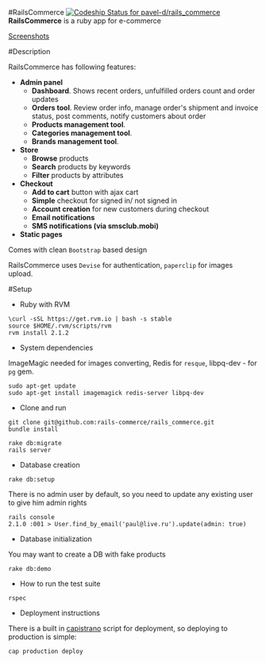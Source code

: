 #RailsCommerce [![Codeship Status for pavel-d/rails_commerce](https://codeship.com/projects/e663d800-b508-0132-138f-52c2f28a8fc9/status?branch=master)](https://codeship.com/projects/70639)
**RailsCommerce** is a ruby app for e-commerce


[Screenshots](https://github.com/rails-commerce/rails_commerce/wiki/Screenshots) 

#Description

RailsCommerce has following features:

- **Admin panel**
  - **Dashboard**. Shows recent orders, unfulfilled orders count and order updates
  - **Orders tool**. Review order info, manage order's shipment and invoice status, post comments, notify customers about order
  - **Products management tool**. 
  - **Categories management tool**.
  - **Brands management tool**.
- **Store**
  - **Browse** products
  - **Search** products by keywords
  - **Filter** products by attributes
- **Checkout**
  - **Add to cart** button with ajax cart
  - **Simple** checkout for signed in/ not signed in
  - **Account creation** for new customers during checkout
  - **Email notifications**
  - **SMS notifications (via smsclub.mobi)**
- **Static pages**

Comes with clean `Bootstrap` based design

RailsCommerce uses `Devise` for authentication, `paperclip` for images upload.

#Setup


* Ruby with RVM

```
\curl -sSL https://get.rvm.io | bash -s stable
source $HOME/.rvm/scripts/rvm
rvm install 2.1.2
```

* System dependencies

ImageMagic needed for images converting, Redis for `resque`, libpq-dev - for `pg` gem.
```
sudo apt-get update
sudo apt-get install imagemagick redis-server libpq-dev
```

* Clone and run
```
git clone git@github.com:rails-commerce/rails_commerce.git
bundle install

rake db:migrate
rails server
```



* Database creation

```
rake db:setup
```

There is no admin user by default, so you need to update any existing user to give him admin rights

```
rails console
2.1.0 :001 > User.find_by_email('paul@live.ru').update(admin: true)
```

* Database initialization

You may want to create a DB with fake products
```
rake db:demo
```

* How to run the test suite

```
rspec
```

* Deployment instructions

There is a built in [capistrano](https://github.com/rails-commerce/rails_commerce/blob/master/config/deploy.rb) script for deployment, so deploying to production is simple:

```
cap production deploy
```




